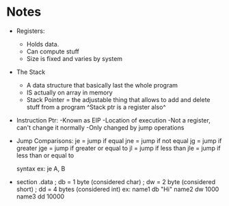 # Notes

- Registers: 
  - Holds data. 
  - Can compute stuff
  - Size is fixed and varies by system
- The Stack
  - A data structure that basically last the whole program
  - IS actually on array in memory
  - Stack Pointer = the adjustable thing that allows to add and delete stuff from a program
  ^Stack ptr is a register also^

- Instruction Ptr:
  -Known as EIP
  -Location of execution
  -Not a register, can't change it normally
  -Only changed by jump operations

- Jump Comparisons:
  je = jump if equal
  jne = jump if not equal
  jg = jump if greater
  jge = jump if greater or equal to
  jl = jump if less than
  jle = jump if less than or equal to

  syntax ex: je A, B 

- section .data
  ; db = 1 byte (considered char)
  ; dw = 2 byte (considered short)
  ; dd = 4 bytes (considered int)
  ex:
  name1 db "Hi"
  name2 dw 1000
  name3 dd 10000

